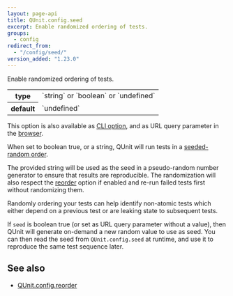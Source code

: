 ```yaml
---
layout: page-api
title: QUnit.config.seed
excerpt: Enable randomized ordering of tests.
groups:
  - config
redirect_from:
  - "/config/seed/"
version_added: "1.23.0"
---
```


Enable randomized ordering of tests.

<table>
<tr>
  <th>type</th>
  <td markdown="span">`string` or `boolean` or `undefined`</td>
</tr>
<tr>
  <th>default</th>
  <td markdown="span">`undefined`</td>
</tr>
</table>

<p class="note" markdown="1">

This option is also available as [CLI option](../../cli.md), and as URL query parameter in the [browser](../../browser.md).

</p>

When set to boolean true, or a string, QUnit will run tests in a [seeded-random order](https://en.wikipedia.org/wiki/Random_seed).

The provided string will be used as the seed in a pseudo-random number generator to ensure that results are reproducible. The randomization will also respect the [reorder](./reorder.md) option if enabled and re-run failed tests first without randomizing them.

Randomly ordering your tests can help identify non-atomic tests which either depend on a previous test or are leaking state to subsequent tests.

If `seed` is boolean true (or set as URL query parameter without a value), then QUnit will generate on-demand a new random value to use as seed. You can then read the seed from `QUnit.config.seed` at runtime, and use it to reproduce the same test sequence later.

## See also

* [QUnit.config.reorder](./reorder.md)
